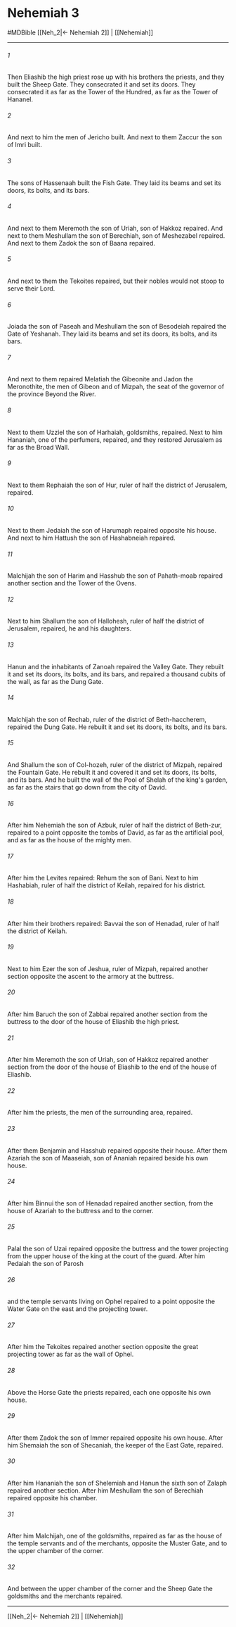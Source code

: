 # Nehemiah 3
#MDBible
[[Neh_2|← Nehemiah 2]] | [[Nehemiah]]

***

###### 1 

Then Eliashib the high priest rose up with his brothers the priests, and they built the Sheep Gate. They consecrated it and set its doors. They consecrated it as far as the Tower of the Hundred, as far as the Tower of Hananel. 

###### 2 

And next to him the men of Jericho built. And next to them Zaccur the son of Imri built. 

###### 3 

The sons of Hassenaah built the Fish Gate. They laid its beams and set its doors, its bolts, and its bars. 

###### 4 

And next to them Meremoth the son of Uriah, son of Hakkoz repaired. And next to them Meshullam the son of Berechiah, son of Meshezabel repaired. And next to them Zadok the son of Baana repaired. 

###### 5 

And next to them the Tekoites repaired, but their nobles would not stoop to serve their Lord. 

###### 6 

Joiada the son of Paseah and Meshullam the son of Besodeiah repaired the Gate of Yeshanah. They laid its beams and set its doors, its bolts, and its bars. 

###### 7 

And next to them repaired Melatiah the Gibeonite and Jadon the Meronothite, the men of Gibeon and of Mizpah, the seat of the governor of the province Beyond the River. 

###### 8 

Next to them Uzziel the son of Harhaiah, goldsmiths, repaired. Next to him Hananiah, one of the perfumers, repaired, and they restored Jerusalem as far as the Broad Wall. 

###### 9 

Next to them Rephaiah the son of Hur, ruler of half the district of Jerusalem, repaired. 

###### 10 

Next to them Jedaiah the son of Harumaph repaired opposite his house. And next to him Hattush the son of Hashabneiah repaired. 

###### 11 

Malchijah the son of Harim and Hasshub the son of Pahath-moab repaired another section and the Tower of the Ovens. 

###### 12 

Next to him Shallum the son of Hallohesh, ruler of half the district of Jerusalem, repaired, he and his daughters. 

###### 13 

Hanun and the inhabitants of Zanoah repaired the Valley Gate. They rebuilt it and set its doors, its bolts, and its bars, and repaired a thousand cubits of the wall, as far as the Dung Gate. 

###### 14 

Malchijah the son of Rechab, ruler of the district of Beth-haccherem, repaired the Dung Gate. He rebuilt it and set its doors, its bolts, and its bars. 

###### 15 

And Shallum the son of Col-hozeh, ruler of the district of Mizpah, repaired the Fountain Gate. He rebuilt it and covered it and set its doors, its bolts, and its bars. And he built the wall of the Pool of Shelah of the king's garden, as far as the stairs that go down from the city of David. 

###### 16 

After him Nehemiah the son of Azbuk, ruler of half the district of Beth-zur, repaired to a point opposite the tombs of David, as far as the artificial pool, and as far as the house of the mighty men. 

###### 17 

After him the Levites repaired: Rehum the son of Bani. Next to him Hashabiah, ruler of half the district of Keilah, repaired for his district. 

###### 18 

After him their brothers repaired: Bavvai the son of Henadad, ruler of half the district of Keilah. 

###### 19 

Next to him Ezer the son of Jeshua, ruler of Mizpah, repaired another section opposite the ascent to the armory at the buttress. 

###### 20 

After him Baruch the son of Zabbai repaired another section from the buttress to the door of the house of Eliashib the high priest. 

###### 21 

After him Meremoth the son of Uriah, son of Hakkoz repaired another section from the door of the house of Eliashib to the end of the house of Eliashib. 

###### 22 

After him the priests, the men of the surrounding area, repaired. 

###### 23 

After them Benjamin and Hasshub repaired opposite their house. After them Azariah the son of Maaseiah, son of Ananiah repaired beside his own house. 

###### 24 

After him Binnui the son of Henadad repaired another section, from the house of Azariah to the buttress and to the corner. 

###### 25 

Palal the son of Uzai repaired opposite the buttress and the tower projecting from the upper house of the king at the court of the guard. After him Pedaiah the son of Parosh 

###### 26 

and the temple servants living on Ophel repaired to a point opposite the Water Gate on the east and the projecting tower. 

###### 27 

After him the Tekoites repaired another section opposite the great projecting tower as far as the wall of Ophel. 

###### 28 

Above the Horse Gate the priests repaired, each one opposite his own house. 

###### 29 

After them Zadok the son of Immer repaired opposite his own house. After him Shemaiah the son of Shecaniah, the keeper of the East Gate, repaired. 

###### 30 

After him Hananiah the son of Shelemiah and Hanun the sixth son of Zalaph repaired another section. After him Meshullam the son of Berechiah repaired opposite his chamber. 

###### 31 

After him Malchijah, one of the goldsmiths, repaired as far as the house of the temple servants and of the merchants, opposite the Muster Gate, and to the upper chamber of the corner. 

###### 32 

And between the upper chamber of the corner and the Sheep Gate the goldsmiths and the merchants repaired. 

***

[[Neh_2|← Nehemiah 2]] | [[Nehemiah]]
